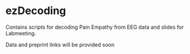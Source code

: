 # ezDecoding

Contains scripts for decoding Pain Empathy from EEG data and slides for Labmeeting. 

Data and preprint links will be provided soon 
